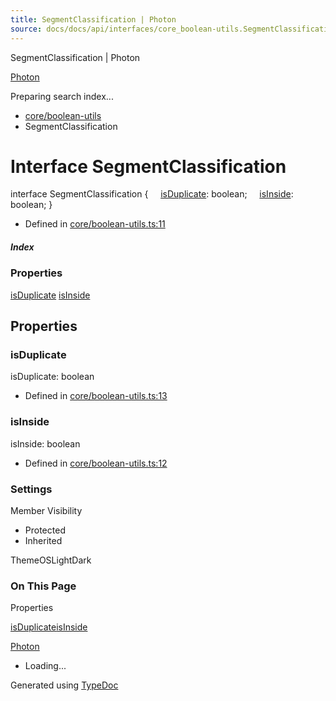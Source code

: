 ```yaml
---
title: SegmentClassification | Photon
source: docs/docs/api/interfaces/core_boolean-utils.SegmentClassification.html
---
```


SegmentClassification | Photon

[Photon](../index.html)




Preparing search index...

* [core/boolean-utils](../modules/core_boolean-utils.html)
* SegmentClassification

# Interface SegmentClassification

interface SegmentClassification {
    [isDuplicate](#isduplicate): boolean;
    [isInside](#isinside): boolean;
}

* Defined in [core/boolean-utils.ts:11](https://github.com/mwhite454/photon/blob/main/packages/photon/src/core/boolean-utils.ts#L11)

##### Index

### Properties

[isDuplicate](#isduplicate)
[isInside](#isinside)

## Properties

### isDuplicate

isDuplicate: boolean

* Defined in [core/boolean-utils.ts:13](https://github.com/mwhite454/photon/blob/main/packages/photon/src/core/boolean-utils.ts#L13)

### isInside

isInside: boolean

* Defined in [core/boolean-utils.ts:12](https://github.com/mwhite454/photon/blob/main/packages/photon/src/core/boolean-utils.ts#L12)

### Settings

Member Visibility

* Protected
* Inherited

ThemeOSLightDark

### On This Page

Properties

[isDuplicate](#isduplicate)[isInside](#isinside)

[Photon](../index.html)

* Loading...

Generated using [TypeDoc](https://typedoc.org/)

